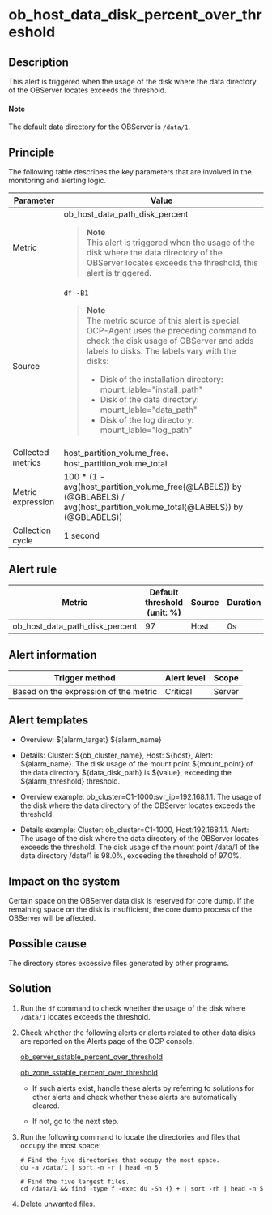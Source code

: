 ob_host_data_disk_percent_over_threshold
=============================================================

Description
--------------------------------

This alert is triggered when the usage of the disk where the data directory of the OBServer locates exceeds the threshold.

  <main id="notice" type='explain'>
    <h4>Note</h4>
    <p>The default data directory for the OBServer is <code>/data/1</code>.</p>
  </main>

Principle
------------------------------

The following table describes the key parameters that are involved in the monitoring and alerting logic.

| Parameter |Value |
|-------|-----|
| Metric   | ob_host_data_path_disk_percent <blockquote>**Note** <br> This alert is triggered when the usage of the disk where the data directory of the OBServer locates exceeds the threshold, this alert is triggered. </blockquote> |
| Source  | `df -B1`  <blockquote>**Note** <br> The metric source of this alert is special. OCP-Agent uses the preceding command to check the disk usage of OBServer and adds labels to disks. The labels vary with the disks: <ul><li> Disk of the installation directory: mount_lable="install_path"  </li><li>Disk of the data directory: mount_lable="data_path"   </li><li> Disk of the log directory: mount_lable="log_path" </li></ul> </blockquote>  |
| Collected metrics | host_partition_volume_free、host_partition_volume_total   |
| Metric expression | 100 \* (1 - avg(host_partition_volume_free{@LABELS}) by (@GBLABELS) / avg(host_partition_volume_total{@LABELS}) by (@GBLABELS))   |
| Collection cycle  | 1 second  |

Alert rule
-------------------------------

|             Metric             | Default threshold (unit: %)| Source | Duration | Detection cycle | Elimination cycle |
|--------------------------------|-------------------|--------|----------|-----------------|-------------------|
| ob_host_data_path_disk_percent | 97                | Host   | 0s       | 10s             | 5 min             |

Alert information
--------------------------------------

|            Trigger method             | Alert level | Scope  |
|---------------------------------------|-------------|--------|
| Based on the expression of the metric | Critical    | Server |

Alert templates
------------------------------------

* Overview: ${alarm_target} ${alarm_name}

* Details: Cluster: ${ob_cluster_name}, Host: ${host}, Alert: ${alarm_name}. The disk usage of the mount point ${mount_point} of the data directory ${data_disk_path} is ${value}, exceeding the ${alarm_threshold} threshold.

* Overview example: ob_cluster=C1-1000:svr_ip=192.168.1.1. The usage of the disk where the data directory of the OBServer locates exceeds the threshold.

* Details example: Cluster: ob_cluster=C1-1000, Host:192.168.1.1. Alert: The usage of the disk where the data directory of the OBServer locates exceeds the threshold. The disk usage of the mount point /data/1 of the data directory /data/1 is 98.0%, exceeding the threshold of 97.0%.

Impact on the system
-----------------------------------------

Certain space on the OBServer data disk is reserved for core dump. If the remaining space on the disk is insufficient, the core dump process of the OBServer will be affected.

Possible cause
-----------------------------------

The directory stores excessive files generated by other programs.

Solution
-----------------------------

1. Run the `df` command to check whether the usage of the disk where `/data/1` locates exceeds the threshold.

2. Check whether the following alerts or alerts related to other data disks are reported on the Alerts page of the OCP console.

   [ob_server_sstable_percent_over_threshold](22.ob_server_sstable_percent_over_threshold.md)

   [ob_zone_sstable_percent_over_threshold](27.ob_zone_sstable_percent_over_threshold.md)
   * If such alerts exist, handle these alerts by referring to solutions for other alerts and check whether these alerts are automatically cleared.

   * If not, go to the next step.

3. Run the following command to locate the directories and files that occupy the most space:

   ```shell
   # Find the five directories that occupy the most space.
   du -a /data/1 | sort -n -r | head -n 5
   
   # Find the five largest files.
   cd /data/1 && find -type f -exec du -Sh {} + | sort -rh | head -n 5
   ```

4. Delete unwanted files.
